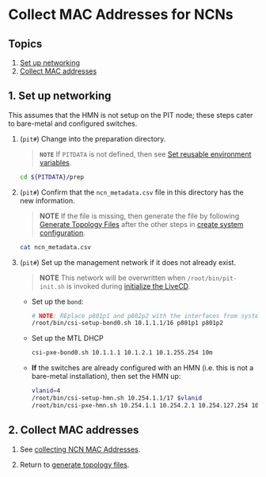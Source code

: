 # Collect MAC Addresses for NCNs

## Topics

1. [Set up networking](#1-set-up-networking)
2. [Collect MAC addresses](#2-collect-mac-addresses)

## 1. Set up networking

This assumes that the HMN is not setup on the PIT node; these steps cater to bare-metal and configured switches.

1. (`pit#`) Change into the preparation directory.

   > **`NOTE`** If `PITDATA` is not defined, then see [Set reusable environment variables](pre-installation.md#15-set-reusable-environment-variables).

   ```bash
   cd ${PITDATA}/prep
   ```

1. (`pit#`) Confirm that the `ncn_metadata.csv` file in this directory has the new information.

   > **NOTE** If the file is missing, then generate the file by following
   > [Generate Topology Files](pre-installation.md#32-generate-topology-files) after the
   > other steps in [create system configuration](pre-installation.md#3-create-system-configuration).

   ```bash
   cat ncn_metadata.csv
   ```

1. (`pit#`) Set up the management network if it does not already exist.

   > **NOTE** This network will be overwritten when `/root/bin/pit-init.sh` is invoked during [initialize the LiveCD](pre-installation.md#36-initialize-the-livecd).

   - Set up the `bond`:

      ```bash
      # NOTE: REplace p801p1 and p802p2 with the interfaces from system_config.yaml#install-ncn-bond-members, e.g. the interfaces the PIT is using as the bond. 
      /root/bin/csi-setup-bond0.sh 10.1.1.1/16 p801p1 p801p2
      ```

   - Set up the MTL DHCP

      ```bash
      csi-pxe-bond0.sh 10.1.1.1 10.1.2.1 10.1.255.254 10m
      ```

   - **If** the switches are already configured with an HMN (i.e. this is not a bare-metal installation), then set the HMN up:

      ```bash
      vlanid=4
      /root/bin/csi-setup-hmn.sh 10.254.1.1/17 $vlanid
      /root/bin/csi-pxe-hmn.sh 10.254.1.1 10.254.2.1 10.254.127.254 10m
      ```

## 2. Collect MAC addresses

1. See [collecting NCN MAC Addresses](collecting_ncn_mac_addresses.md).

1. Return to [generate topology files](pre-installation.md#33-customize-system_configyaml).
